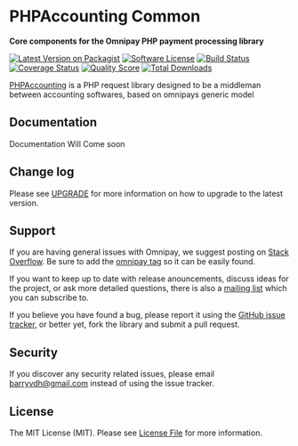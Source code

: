 # PHPAccounting Common

**Core components for the Omnipay PHP payment processing library**

[![Latest Version on Packagist][ico-version]][link-packagist]
[![Software License][ico-license]](LICENSE.md)
[![Build Status][ico-travis]][link-travis]
[![Coverage Status][ico-scrutinizer]][link-scrutinizer]
[![Quality Score][ico-code-quality]][link-code-quality]
[![Total Downloads][ico-downloads]][link-downloads]

[PHPAccounting](https://github.com/pestregister/PHPAccounting) is a PHP request library designed to be a middleman between accounting softwares, based on omnipays generic model
## Documentation

Documentation Will Come soon

## Change log

Please see [UPGRADE](UPGRADE.md) for more information on how to upgrade to the latest version.

## Support

If you are having general issues with Omnipay, we suggest posting on
[Stack Overflow](http://stackoverflow.com/). Be sure to add the
[omnipay tag](http://stackoverflow.com/questions/tagged/omnipay) so it can be easily found.

If you want to keep up to date with release anouncements, discuss ideas for the project,
or ask more detailed questions, there is also a [mailing list](https://groups.google.com/forum/#!forum/omnipay) which
you can subscribe to.

If you believe you have found a bug, please report it using the [GitHub issue tracker](https://github.com/thephpleague/omnipay-common/issues),
or better yet, fork the library and submit a pull request.


## Security

If you discover any security related issues, please email barryvdh@gmail.com instead of using the issue tracker.


## License

The MIT License (MIT). Please see [License File](LICENSE.md) for more information.

[ico-version]: https://img.shields.io/packagist/v/omnipay/common.svg?style=flat-square
[ico-license]: https://img.shields.io/badge/license-MIT-brightgreen.svg?style=flat-square
[ico-travis]: https://img.shields.io/travis/thephpleague/omnipay-common/master.svg?style=flat-square
[ico-scrutinizer]: https://img.shields.io/scrutinizer/coverage/g/thephpleague/omnipay-common.svg?style=flat-square
[ico-code-quality]: https://img.shields.io/scrutinizer/g/thephpleague/omnipay-common.svg?style=flat-square
[ico-downloads]: https://img.shields.io/packagist/dt/omnipay/common.svg?style=flat-square

[link-packagist]: https://packagist.org/packages/omnipay/common
[link-travis]: https://travis-ci.org/thephpleague/omnipay-common
[link-scrutinizer]: https://scrutinizer-ci.com/g/thephpleague/omnipay-common/code-structure
[link-code-quality]: https://scrutinizer-ci.com/g/thephpleague/omnipay-common
[link-downloads]: https://packagist.org/packages/omnipay/common
[link-contributors]: ../../contributors
